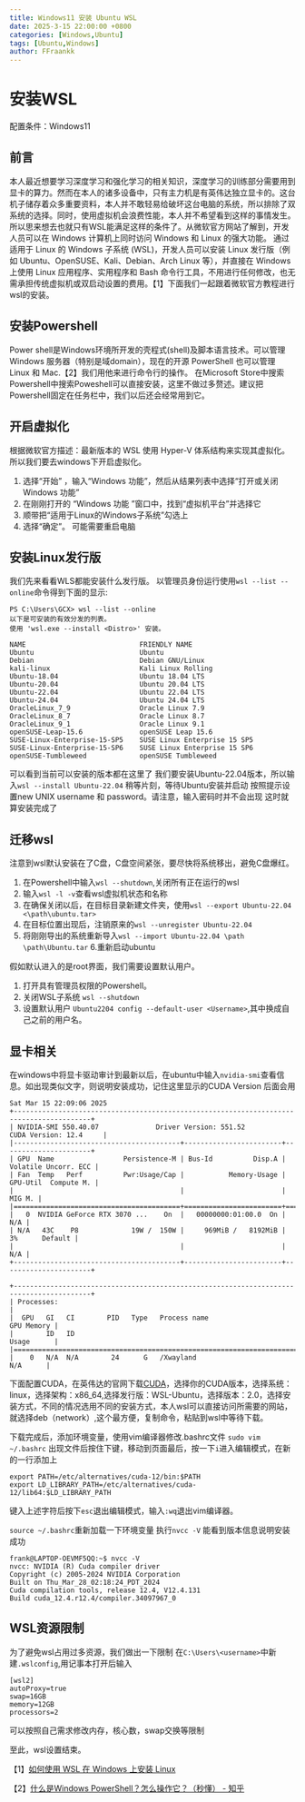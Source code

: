 ```yaml
---
title: Windows11 安装 Ubuntu WSL
date: 2025-3-15 22:00:00 +0800
categories: [Windows,Ubuntu]
tags: [Ubuntu,Windows]
author: FFraankk
---
```


# 安装WSL

配置条件：Windows11 

## 前言

本人最近想要学习深度学习和强化学习的相关知识，深度学习的训练部分需要用到显卡的算力。然而在本人的诸多设备中，只有主力机是有英伟达独立显卡的。这台机子储存着众多重要资料，本人并不敢轻易给破坏这台电脑的系统，所以排除了双系统的选择。同时，使用虚拟机会浪费性能，本人并不希望看到这样的事情发生。所以思来想去也就只有WSL能满足这样的条件了。从微软官方网站了解到，开发人员可以在 Windows 计算机上同时访问 Windows 和 Linux 的强大功能。 通过适用于 Linux 的 Windows 子系统 (WSL)，开发人员可以安装 Linux 发行版（例如 Ubuntu、OpenSUSE、Kali、Debian、Arch Linux 等），并直接在 Windows 上使用 Linux 应用程序、实用程序和 Bash 命令行工具，不用进行任何修改，也无需承担传统虚拟机或双启动设置的费用。【1】下面我们一起跟着微软官方教程进行wsl的安装。

## 安装Powershell

Power shell是Windows环境所开发的壳程式(shell)及脚本语言技术。可以管理 Windows 服务器（特别是域domain），现在的开源 PowerShell 也可以管理 Linux 和 Mac.【2】我们用他来进行命令行的操作。
在Microsoft Store中搜索Powershell中搜索Poweshell可以直接安装，这里不做过多赘述。建议把Powershell固定在任务栏中，我们以后还会经常用到它。

## 开启虚拟化
根据微软官方描述：最新版本的 WSL 使用 Hyper-V 体系结构来实现其虚拟化。所以我们要去windows下开启虚拟化。
1. 选择“开始” ，输入“Windows 功能”，然后从结果列表中选择“打开或关闭 Windows 功能”
2. 在刚刚打开的 “Windows 功能 ”窗口中，找到“虚拟机平台”并选择它
3. 顺带把“适用于Linux的Windows子系统”勾选上
4. 选择“确定”。 可能需要重启电脑

## 安装Linux发行版

我们先来看看WLS都能安装什么发行版。
以管理员身份运行使用`wsl --list --online`命令得到下面的显示:
```
PS C:\Users\GCX> wsl --list --online
以下是可安装的有效分发的列表。
使用 'wsl.exe --install <Distro>' 安装。

NAME                            FRIENDLY NAME
Ubuntu                          Ubuntu
Debian                          Debian GNU/Linux
kali-linux                      Kali Linux Rolling
Ubuntu-18.04                    Ubuntu 18.04 LTS
Ubuntu-20.04                    Ubuntu 20.04 LTS
Ubuntu-22.04                    Ubuntu 22.04 LTS
Ubuntu-24.04                    Ubuntu 24.04 LTS
OracleLinux_7_9                 Oracle Linux 7.9
OracleLinux_8_7                 Oracle Linux 8.7
OracleLinux_9_1                 Oracle Linux 9.1
openSUSE-Leap-15.6              openSUSE Leap 15.6
SUSE-Linux-Enterprise-15-SP5    SUSE Linux Enterprise 15 SP5
SUSE-Linux-Enterprise-15-SP6    SUSE Linux Enterprise 15 SP6
openSUSE-Tumbleweed             openSUSE Tumbleweed
```
可以看到当前可以安装的版本都在这里了
我们要安装Ubuntu-22.04版本，所以输入`wsl --install Ubuntu-22.04`
稍等片刻，等待Ubuntu安装并启动
按照提示设置new UNIX username 和 password。请注意，输入密码时并不会出现
这时就算安装完成了



## 迁移wsl
注意到wsl默认安装在了C盘，C盘空间紧张，要尽快将系统移出，避免C盘爆红。
1. 在Powershell中输入`wsl --shutdown`,关闭所有正在运行的wsl
2. 输入`wsl -l -v`查看wsl虚拟机状态和名称
3. 在确保关闭以后，在目标目录新建文件夹，使用`wsl --export Ubuntu-22.04 <\path\ubuntu.tar>`
4. 在目标位置出现后，注销原来的`wsl --unregister Ubuntu-22.04`
5. 将刚刚导出的系统重新导入`wsl --import Ubuntu-22.04 \path \path\Ubuntu.tar`
6.重新启动ubuntu

假如默认进入的是root界面，我们需要设置默认用户。
1. 打开具有管理员权限的Powershell。
2. 关闭WSL子系统 `wsl --shutdown`
3. 设置默认用户 `Ubuntu2204 config --default-user <Username>`,其中<Username>换成自己之前的用户名。

## 显卡相关
在windows中将显卡驱动审计到最新以后，在ubuntu中输入`nvidia-smi`查看信息。如出现类似文字，则说明安装成功，记住这里显示的CUDA Version 后面会用
```
Sat Mar 15 22:09:06 2025
+-----------------------------------------------------------------------------------------+
| NVIDIA-SMI 550.40.07              Driver Version: 551.52         CUDA Version: 12.4     |
|-----------------------------------------+------------------------+----------------------+
| GPU  Name                 Persistence-M | Bus-Id          Disp.A | Volatile Uncorr. ECC |
| Fan  Temp   Perf          Pwr:Usage/Cap |           Memory-Usage | GPU-Util  Compute M. |
|                                         |                        |               MIG M. |
|=========================================+========================+======================|
|   0  NVIDIA GeForce RTX 3070 ...    On  |   00000000:01:00.0  On |                  N/A |
| N/A   43C    P8             19W /  150W |     969MiB /   8192MiB |      3%      Default |
|                                         |                        |                  N/A |
+-----------------------------------------+------------------------+----------------------+

+-----------------------------------------------------------------------------------------+
| Processes:                                                                              |
|  GPU   GI   CI        PID   Type   Process name                              GPU Memory |
|        ID   ID                                                               Usage      |
|=========================================================================================|
|    0   N/A  N/A        24      G   /Xwayland                                   N/A      |
```
下面配置CUDA，在英伟达的官网下载[CUDA](https://developer.nvidia.com/cuda-toolkit-archive)，选择你的CUDA版本，选择系统：linux，选择架构：x86_64,选择发行版：WSL-Ubuntu，选择版本：2.0，选择安装方式，不同的情况选用不同的安装方式，本人wsl可以直接访问所需要的网站，就选择deb（network）,这个最方便，复制命令，粘贴到wsl中等待下载。

下载完成后，添加环境变量，使用vim编译器修改.bashrc文件 `sudo vim ~/.bashrc`
出现文件后按住下键，移动到页面最后，按一下`i`进入编辑模式，在新的一行添加上
```
export PATH=/etc/alternatives/cuda-12/bin:$PATH
export LD_LIBRARY_PATH=/etc/alternatives/cuda-12/lib64:$LD_LIBRARY_PATH
```
键入上述字符后按下`esc`退出编辑模式，输入`:wq`退出vim编译器。

`source ~/.bashrc`重新加载一下环境变量
执行`nvcc -V` 能看到版本信息说明安装成功
```
frank@LAPTOP-OEVMF5QQ:~$ nvcc -V
nvcc: NVIDIA (R) Cuda compiler driver
Copyright (c) 2005-2024 NVIDIA Corporation
Built on Thu_Mar_28_02:18:24_PDT_2024
Cuda compilation tools, release 12.4, V12.4.131
Build cuda_12.4.r12.4/compiler.34097967_0
```

## WSL资源限制
为了避免wsl占用过多资源，我们做出一下限制
在`C:\Users\<username>`中新建`.wslconfig`,用记事本打开后输入
```
[wsl2]
autoProxy=true
swap=16GB
memory=12GB
processors=2
```
可以按照自己需求修改内存，核心数，swap交换等限制




至此，wsl设置结束。

【1】[如何使用 WSL 在 Windows 上安装 Linux](https://learn.microsoft.com/zh-cn/windows/wsl/install)

【2】[什么是Windows PowerShell？怎么操作它？（秒懂） - 知乎](https://zhuanlan.zhihu.com/p/366637644)